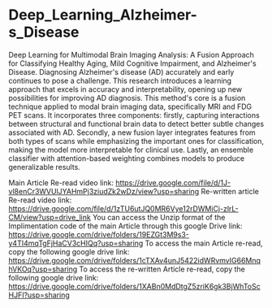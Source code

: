# Deep_Learning_Alzheimer-s_Disease
Deep Learning for Multimodal Brain Imaging Analysis: A Fusion Approach for Classifying Healthy Aging, Mild Cognitive Impairment, and Alzheimer's Disease.
Diagnosing Alzheimer's disease (AD) accurately and early continues to pose a challenge. This research introduces a learning approach that excels in accuracy and interpretability, opening up new possibilities for improving AD diagnosis. This method's core is a fusion technique applied to modal brain imaging data, specifically MRI and FDG PET scans. It incorporates three components: firstly, capturing interactions between structural and functional brain data to detect better subtle changes associated with AD. Secondly, a new fusion layer integrates features from both types of scans while emphasizing the important ones for classification, making the model more interpretable for clinical use. Lastly, an ensemble classifier with attention-based weighting combines models to produce generalizable results.

Main Article Re-read video link:
https://drive.google.com/file/d/1J-vl8enCr3WVUlJYAHmPj3ziudZk2wDz/view?usp=sharing
Re-written article Re-read video link:
https://drive.google.com/file/d/1zTU6utJQ0MR6Vye12rDWMiCj-zlrL-CM/view?usp=drive_link
You can access the Unzip format of the Implimentation code of the main Article through this google Drive link:
https://drive.google.com/drive/folders/19EZGt3M9s3-y4TI4mqTgFjHaCV3cHIQq?usp=sharing
To access the main Article re-read, copy the following google drive link:
https://drive.google.com/drive/folders/1cTXAv4unJ5422idWRvmvIG66MnqhVKOq?usp=sharing
To access the re-written Article re-read, copy the following google drive link:
https://drive.google.com/drive/folders/1XABn0MdDtgZ5zriK6gk3BjWhToScHJFI?usp=sharing

